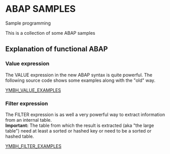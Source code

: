 # ABAP SAMPLES
 Sample programming

This is a collection of some ABAP samples


## Explanation of functional ABAP
### Value expression
The VALUE expression in the new ABAP syntax is quite powerful. The following source code shows some examples along with the "old" way.

[YMBH_VALUE_EXAMPLES](/src/ymbh_value_examples.prog.abap)

### Filter expression
The FILTER expression is as well a very powerful way to extract information from an internal table.  
**Important:** The table from which the result is extracted (aka "the large table") need at least a sorted or hashed key or need to be a sorted or hashed table.

[YMBH_FILTER_EXAMPLES](/src/ymbh_filter_examples.prog.abap)
